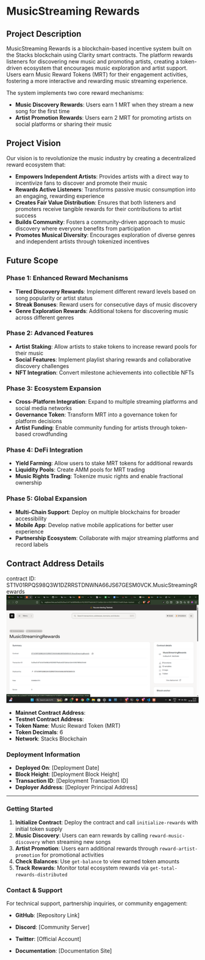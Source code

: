 # MusicStreaming Rewards

## Project Description

MusicStreaming Rewards is a blockchain-based incentive system built on the Stacks blockchain using Clarity smart contracts. The platform rewards listeners for discovering new music and promoting artists, creating a token-driven ecosystem that encourages music exploration and artist support. Users earn Music Reward Tokens (MRT) for their engagement activities, fostering a more interactive and rewarding music streaming experience.

The system implements two core reward mechanisms:
- **Music Discovery Rewards**: Users earn 1 MRT when they stream a new song for the first time
- **Artist Promotion Rewards**: Users earn 2 MRT for promoting artists on social platforms or sharing their music

## Project Vision

Our vision is to revolutionize the music industry by creating a decentralized reward ecosystem that:

- **Empowers Independent Artists**: Provides artists with a direct way to incentivize fans to discover and promote their music
- **Rewards Active Listeners**: Transforms passive music consumption into an engaging, rewarding experience
- **Creates Fair Value Distribution**: Ensures that both listeners and promoters receive tangible rewards for their contributions to artist success
- **Builds Community**: Fosters a community-driven approach to music discovery where everyone benefits from participation
- **Promotes Musical Diversity**: Encourages exploration of diverse genres and independent artists through tokenized incentives

## Future Scope

### Phase 1: Enhanced Reward Mechanisms
- **Tiered Discovery Rewards**: Implement different reward levels based on song popularity or artist status
- **Streak Bonuses**: Reward users for consecutive days of music discovery
- **Genre Exploration Rewards**: Additional tokens for discovering music across different genres

### Phase 2: Advanced Features
- **Artist Staking**: Allow artists to stake tokens to increase reward pools for their music
- **Social Features**: Implement playlist sharing rewards and collaborative discovery challenges
- **NFT Integration**: Convert milestone achievements into collectible NFTs

### Phase 3: Ecosystem Expansion
- **Cross-Platform Integration**: Expand to multiple streaming platforms and social media networks
- **Governance Token**: Transform MRT into a governance token for platform decisions
- **Artist Funding**: Enable community funding for artists through token-based crowdfunding

### Phase 4: DeFi Integration
- **Yield Farming**: Allow users to stake MRT tokens for additional rewards
- **Liquidity Pools**: Create AMM pools for MRT trading
- **Music Rights Trading**: Tokenize music rights and enable fractional ownership

### Phase 5: Global Expansion
- **Multi-Chain Support**: Deploy on multiple blockchains for broader accessibility
- **Mobile App**: Develop native mobile applications for better user experience
- **Partnership Ecosystem**: Collaborate with major streaming platforms and record labels

## Contract Address Details

contract ID: ST1V01RPQS98Q3W1DZRRSTDNWNA66JS67GESM0VCK.MusicStreamingRewards
![alt text](<Screenshot 2025-08-26 121618.png>)

- **Mainnet Contract Address**: 
- **Testnet Contract Address**: 
- **Token Name**: Music Reward Token (MRT)
- **Token Decimals**: 6
- **Network**: Stacks Blockchain

### Deployment Information
- **Deployed On**: [Deployment Date]
- **Block Height**: [Deployment Block Height]
- **Transaction ID**: [Deployment Transaction ID]
- **Deployer Address**: [Deployer Principal Address]

---

### Getting Started

1. **Initialize Contract**: Deploy the contract and call `initialize-rewards` with initial token supply
2. **Music Discovery**: Users can earn rewards by calling `reward-music-discovery` when streaming new songs
3. **Artist Promotion**: Users earn additional rewards through `reward-artist-promotion` for promotional activities
4. **Check Balances**: Use `get-balance` to view earned token amounts
5. **Track Rewards**: Monitor total ecosystem rewards via `get-total-rewards-distributed`

### Contact & Support

For technical support, partnership inquiries, or community engagement:
- **GitHub**: [Repository Link]
- **Discord**: [Community Server]
- **Twitter**: [Official Account]

- **Documentation**: [Documentation Site]
